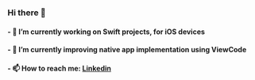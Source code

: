 ### Hi there 👋
#### - 🔭 I’m currently working on Swift projects, for iOS devices
#### - 🌱 I’m currently improving native app implementation using ViewCode
#### - 📫 How to reach me: [Linkedin](https://www.linkedin.com/in/tbdbatista/)



